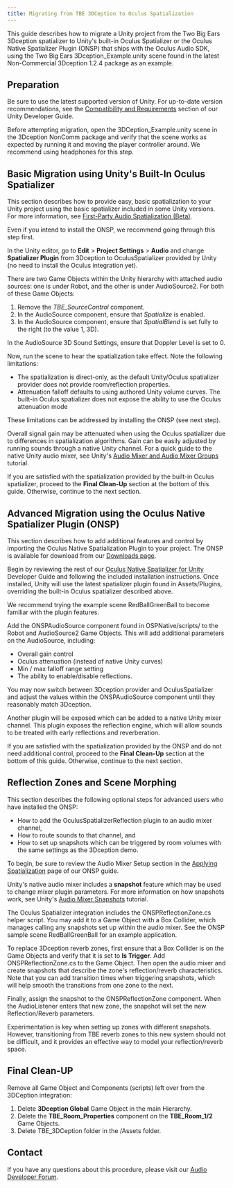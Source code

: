```yaml
---
title: Migrating from TBE 3DCeption to Oculus Spatialization
---
```


This guide describes how to migrate a Unity project from the Two Big Ears 3Dception spatializer to Unity's built-in Oculus Spatializer or the Oculus Native Spatializer Plugin (ONSP) that ships with the Oculus Audio SDK, using the Two Big Ears 3Dception_Example.unity scene found in the latest Non-Commercial 3Dception 1.2.4 package as an example.

## Preparation

Be sure to use the latest supported version of Unity. For up-to-date version recommendations, see the [Compatibility and Requirements](/documentation/unity/latest/concepts/unity-req/) section of our Unity Developer Guide.

Before attempting migration, open the 3DCeption_Example.unity scene in the 3Dception NonComm package and verify that the scene works as expected by running it and moving the player controller around. We recommend using headphones for this step.

## Basic Migration using Unity's Built-In Oculus Spatializer

This section describes how to provide easy, basic spatialization to your Unity project using the basic spatializer included in some Unity versions. For more information, see [First-Party Audio Spatialization (Beta)](/documentation/audiosdk/latest/concepts/ospnative-unity-fp/).

Even if you intend to install the ONSP, we recommend going through this step first.

In the Unity editor, go to **Edit** &gt; **Project Settings** &gt; **Audio** and change **Spatializer Plugin** from 3Dception to OculusSpatializer provided by Unity (no need to install the Oculus integration yet).

There are two Game Objects within the Unity hierarchy with attached audio sources: one is under Robot, and the other is under AudioSource2. For both of these Game Objects:

1. Remove the *TBE\_SourceControl* component.
2. In the AudioSource component, ensure that *Spatialize* is enabled.
3. In the AudioSource component, ensure that *SpatialBlend* is set fully to the right (to the value 1, 3D).


In the AudioSource 3D Sound Settings, ensure that Doppler Level is set to 0. 

Now, run the scene to hear the spatialization take effect. Note the following limitations:

* The spatialization is direct-only, as the default Unity/Oculus spatializer provider does not provide room/reflection properties.
* Attenuation falloff defaults to using authored Unity volume curves. The built-in Oculus spatializer does not expose the ability to use the Oculus attenuation mode


These limitations can be addressed by installing the ONSP (see next step). 

Overall signal gain may be attenuated when using the Oculus spatializer due to differences in spatialization algorithms. Gain can be easily adjusted by running sounds through a native Unity channel. For a quick guide to the native Unity audio mixer, see Unity's [Audio Mixer and Audio Mixer Groups](https://unity3d.com/learn/tutorials/modules/beginner/5-pre-order-beta/audiomixer-and-audiomixer-groups?playlist=17096) tutorial.

If you are satisfied with the spatialization provided by the built-in Oculus spatializer, proceed to the **Final Clean-Up** section at the bottom of this guide. Otherwise, continue to the next section.

## Advanced Migration using the Oculus Native Spatializer Plugin (ONSP)

This section describes how to add additional features and control by importing the Oculus Native Spatialization Plugin to your project. The ONSP is available for download from our [Downloads page](/downloads/).

Begin by reviewing the rest of our [Oculus Native Spatializer for Unity](/documentation/audiosdk/latest/concepts/book-ospnative-unity/) Developer Guide and following the included installation instructions. Once installed, Unity will use the latest spatializer plugin found in Assets/Plugins, overriding the built-in Oculus spatializer described above.

We recommend trying the example scene RedBallGreenBall to become familiar with the plugin features.

Add the ONSPAudioSource component found in OSPNative/scripts/ to the Robot and AudioSource2 Game Objects. This will add additional parameters on the AudioSource, including:

* Overall gain control
* Oculus attenuation (instead of native Unity curves)
* Min / max falloff range setting
* The ability to enable/disable reflections.


You may now switch between 3Dception provider and OculusSpatializer and adjust the values within the ONSPAudioSource component until they reasonably match 3Dception.

Another plugin will be exposed which can be added to a native Unity mixer channel. This plugin exposes the reflection engine, which will allow sounds to be treated with early reflections and reverberation.

If you are satisfied with the spatialization provided by the ONSP and do not need additional control, proceed to the **Final Clean-Up** section at the bottom of this guide. Otherwise, continue to the next section.

## Reflection Zones and Scene Morphing

This section describes the following optional steps for advanced users who have installed the ONSP: 

* How to add the OculusSpatializerReflection plugin to an audio mixer channel,
* How to route sounds to that channel, and
* How to set up snapshots which can be triggered by room volumes with the same settings as the 3Dception demo.


To begin, be sure to review the Audio Mixer Setup section in the [Applying Spatialization](/documentation/audiosdk/latest/concepts/ospnative-unity-spatialize/) page of our ONSP guide.

Unity's native audio mixer includes a **snapshot** feature which may be used to change mixer plugin parameters. For more information on how snapshots work, see Unity's [Audio Mixer Snapshots](https://unity3d.com/learn/tutorials/topics/audio/audio-mixer-snapshots) tutorial.

The Oculus Spatializer integration includes the ONSPReflectionZone.cs helper script. You may add it to a Game Object with a Box Collider, which manages calling any snapshots set up within the audio mixer. See the ONSP sample scene RedBallGreenBall for an example application.

To replace 3Dception reverb zones, first ensure that a Box Collider is on the Game Objects and verify that it is set to **Is Trigger**. Add ONSPReflectionZone.cs to the Game Object. Then open the audio mixer and create snapshots that describe the zone's reflection/reverb characteristics. Note that you can add transition times when triggering snapshots, which will help smooth the transitions from one zone to the next.

Finally, assign the snapshot to the ONSPReflectionZone component. When the AudioListener enters that new zone, the snapshot will set the new Reflection/Reverb parameters.

Experimentation is key when setting up zones with different snapshots. However, transitioning from TBE reverb zones to this new system should not be difficult, and it provides an effective way to model your reflection/reverb space.

## Final Clean-UP

Remove all Game Object and Components (scripts) left over from the 3DCeption integration:

1. Delete **3Dception Global** Game Object in the main Hierarchy.
2. Delete the **TBE\_Room\_Properties** component on the **TBE\_Room\_1/2** Game Objects.
3. Delete TBE\_3DCeption folder in the /Assets folder.


## Contact

If you have any questions about this procedure, please visit our [Audio Developer Forum](https://forums.oculus.com/community/categories/audio-development).
